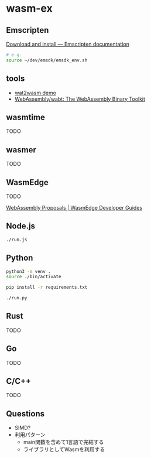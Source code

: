 # wasm-ex

## Emscripten
[Download and install — Emscripten documentation]( https://emscripten.org/docs/getting_started/downloads.html )
``` bash
# e.g.
source ~/dev/emsdk/emsdk_env.sh
```

## tools
* [wat2wasm demo]( https://webassembly.github.io/wabt/demo/wat2wasm/ )
* [WebAssembly/wabt: The WebAssembly Binary Toolkit]( https://github.com/webassembly/wabt )

## wasmtime
TODO

## wasmer
TODO

## WasmEdge
TODO

[WebAssembly Proposals | WasmEdge Developer Guides]( https://wasmedge.org/docs/start/wasmedge/extensions/proposals/ )

## Node.js
``` bash
./run.js
```

## Python
``` bash
python3 -m venv .
source ./bin/activate

pip install -r requirements.txt

./run.py
```

## Rust
TODO

## Go
TODO

## C/C++
TODO

## Questions
* SIMD?
* 利用パターン
  * main関数を含めて1言語で完結する
  * ライブラリとしてWasmを利用する
